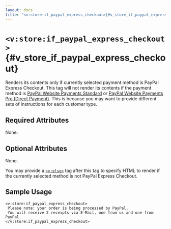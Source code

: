 ```yaml
---
layout: docs
title: "<v:store:if_paypal_express_checkout>{#v_store_if_paypal_express_checkout}"
---
```


# `<v:store:if_paypal_express_checkout>`{#v_store_if_paypal_express_checkout}

Renders its contents only if currently selected payment method is PayPal
Express Checkout. This tag will not render its contents if the payment
method is [PayPal Website Payments Standard](#v_store_if_paypal) or
[PayPal Website Payments Pro (Direct Payment)](#v_store_if_credit_card).
This is because you may want to provide different sets of instructions
for each customer type.

## Required Attributes

None.

## Optional Attributes

None.

You may provide a [`<v:else>`](#v_else) tag after this tag to specify
HTML to render if the currently selected method is not PayPal Express
Checkout.

## Sample Usage

    <v:store:if_paypal_express_checkout>
     Please note: your order is being processed by PayPal.
     You will receive 2 receipts via E-Mail, one from us and one from PayPal.
    </v:store:if_paypal_express_checkout>

